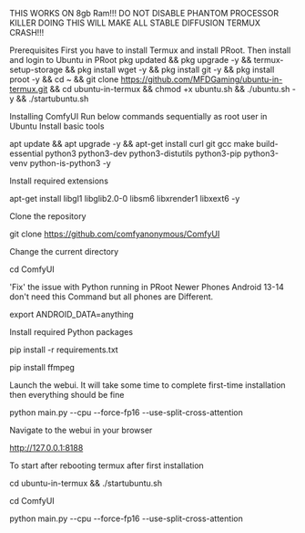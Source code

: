 THIS WORKS ON 8gb Ram!!! DO NOT DISABLE PHANTOM PROCESSOR KILLER DOING THIS WILL MAKE ALL STABLE DIFFUSION TERMUX CRASH!!!

Prerequisites First you have to install Termux and install PRoot. Then install and login to Ubuntu in PRoot
pkg updated && pkg upgrade -y && termux-setup-storage && pkg install wget -y && pkg install git -y && pkg install proot -y && cd ~ && git clone https://github.com/MFDGaming/ubuntu-in-termux.git && cd ubuntu-in-termux && chmod +x ubuntu.sh && ./ubuntu.sh -y && ./startubuntu.sh

Installing ComfyUI Run below commands sequentially as root user in Ubuntu
Install basic tools

apt update && apt upgrade -y && apt-get install curl git gcc make build-essential python3 python3-dev python3-distutils python3-pip python3-venv python-is-python3 -y

Install required extensions

apt-get install libgl1 libglib2.0-0 libsm6 libxrender1 libxext6 -y

Clone the repository

git clone https://github.com/comfyanonymous/ComfyUI

Change the current directory

cd ComfyUI

'Fix' the issue with Python running in PRoot Newer Phones Android 13-14 don't need this Command but all phones are Different.

export ANDROID_DATA=anything

Install required Python packages

pip install -r requirements.txt

pip install ffmpeg

Launch the webui. It will take some time to complete first-time installation then everything should be fine

python main.py --cpu --force-fp16 --use-split-cross-attention

Navigate to the webui in your browser

http://127.0.0.1:8188

To start after rebooting termux after first installation

cd ubuntu-in-termux && ./startubuntu.sh

cd ComfyUI

python main.py --cpu --force-fp16 --use-split-cross-attention